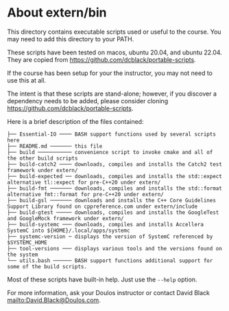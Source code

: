 # About extern/bin

This directory contains executable scripts used or useful to the course. You may need to add this directory to your PATH.

These scripts have been tested on macos, ubuntu 20.04, and ubuntu 22.04. They are copied from https://github.com/dcblack/portable-scripts.

If the course has been setup for your the instructor, you may not need to use this at all. 

The intent is that these scripts are stand-alone; however, if you discover a dependency needs to be added,
please consider cloning https://github.com/dcblack/portable-scripts. 

Here is a brief description of the files contained:

```
├── Essential-IO ──── BASH support functions used by several scripts here
├── README.md ─────── this file
├── build ─────────── convenience script to invoke cmake and all of the other build scripts
├── build-catch2 ──── downloads, compiles and installs the Catch2 test framework under extern/
├── build-expected ── downloads, compiles and installs the std::expect alternative tl::expect for pre-C++20 under extern/
├── build-fmt ─────── downloads, compiles and installs the std::format alternative fmt::format for pre-C++20 under extern/
├── build-gsl ─────── downloads and installs the C++ Core Guidelines Support Library found on cppreference.com under extern/include
├── build-gtest ───── downloads, compiles and installs the GoogleTest and GoogleMock framework under extern/
├── build-systemc ─── downloads, compiles and installs Accellera SystemC into ${HOME}/.local/apps/systemc
├── systemc-version ─ displays the version of SystemC referenced by $SYSTEMC_HOME
├── tool-versions ─── displays various tools and the versions found on the system
└── utils.bash ────── BASH support functions additional support for some of the build scripts.
```

Most of these scripts have built-in help. Just use the `--help` option.

For more information, ask your Doulos instructor or contact David Black <mailto:David.Black@Doulos.com>.
